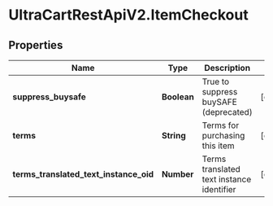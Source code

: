 # UltraCartRestApiV2.ItemCheckout

## Properties
Name | Type | Description | Notes
------------ | ------------- | ------------- | -------------
**suppress_buysafe** | **Boolean** | True to suppress buySAFE (deprecated) | [optional] 
**terms** | **String** | Terms for purchasing this item | [optional] 
**terms_translated_text_instance_oid** | **Number** | Terms translated text instance identifier | [optional] 



